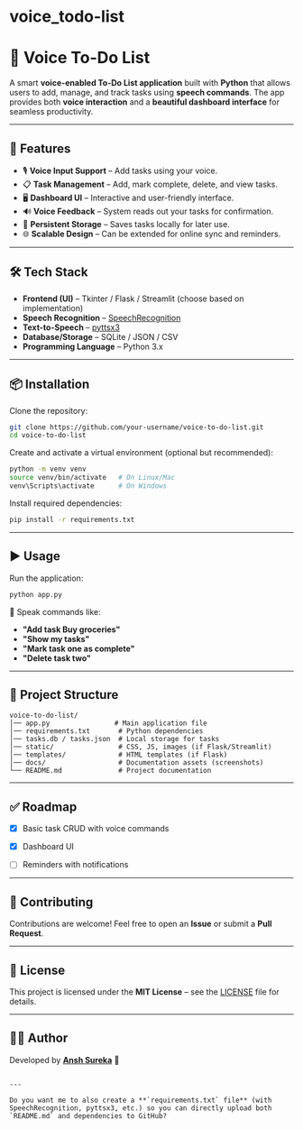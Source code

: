 # voice_todo-list

# 📝 Voice To-Do List

A smart **voice-enabled To-Do List application** built with **Python** that allows users to add, manage, and track tasks using **speech commands**. The app provides both **voice interaction** and a **beautiful dashboard interface** for seamless productivity.

---

## 🚀 Features

- 🎙️ **Voice Input Support** – Add tasks using your voice.  
- 📋 **Task Management** – Add, mark complete, delete, and view tasks.  
- 🖥️ **Dashboard UI** – Interactive and user-friendly interface.  
- 🔊 **Voice Feedback** – System reads out your tasks for confirmation.  
- 💾 **Persistent Storage** – Saves tasks locally for later use.  
- 🌐 **Scalable Design** – Can be extended for online sync and reminders.  

---

## 🛠️ Tech Stack

- **Frontend (UI)** – Tkinter / Flask / Streamlit (choose based on implementation)  
- **Speech Recognition** – [SpeechRecognition](https://pypi.org/project/SpeechRecognition/)  
- **Text-to-Speech** – [pyttsx3](https://pypi.org/project/pyttsx3/)  
- **Database/Storage** – SQLite / JSON / CSV  
- **Programming Language** – Python 3.x  

---

## 📦 Installation

Clone the repository:

```bash
git clone https://github.com/your-username/voice-to-do-list.git
cd voice-to-do-list
````

Create and activate a virtual environment (optional but recommended):

```bash
python -m venv venv
source venv/bin/activate   # On Linux/Mac
venv\Scripts\activate      # On Windows
```

Install required dependencies:

```bash
pip install -r requirements.txt
```

---

## ▶️ Usage

Run the application:

```bash
python app.py
```

🎤 Speak commands like:

* **"Add task Buy groceries"**
* **"Show my tasks"**
* **"Mark task one as complete"**
* **"Delete task two"**

---
## 📂 Project Structure

```
voice-to-do-list/
│── app.py                # Main application file
│── requirements.txt       # Python dependencies
│── tasks.db / tasks.json  # Local storage for tasks
│── static/                # CSS, JS, images (if Flask/Streamlit)
│── templates/             # HTML templates (if Flask)
│── docs/                  # Documentation assets (screenshots)
└── README.md              # Project documentation
```

---

## ✅ Roadmap

* [x] Basic task CRUD with voice commands
* [x] Dashboard UI
* [ ] Reminders with notifications


---

## 🤝 Contributing

Contributions are welcome!
Feel free to open an **Issue** or submit a **Pull Request**.

---

## 📜 License

This project is licensed under the **MIT License** – see the [LICENSE](LICENSE) file for details.

---

## 👨‍💻 Author

Developed by **[Ansh Sureka](https://github.com/your-username)** 🚀

```

---

Do you want me to also create a **`requirements.txt` file** (with SpeechRecognition, pyttsx3, etc.) so you can directly upload both `README.md` and dependencies to GitHub?
```
